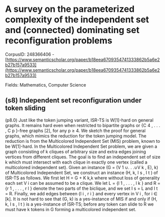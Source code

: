 # A survey on the parameterized complexity of the independent set and (connected) dominating set reconfiguration problems

CorpusID: 248366406 - [https://www.semanticscholar.org/paper/b18eea6709354741333862b5a6e2b27b157a9533](https://www.semanticscholar.org/paper/b18eea6709354741333862b5a6e2b27b157a9533)

Fields: Mathematics, Computer Science

## (s8) Independent set reconfiguration under token sliding
(p8.0) Just like the token jumping variant, ISR-TS is W[1]-hard on general graphs. It remains hard even when restricted to bipartite graphs or {C 4 , . . . , C p }-free graphs [2], for any p ≥ 4. We sketch the proof for general graphs, which mimics the reduction for the token jumping model. The reduction is from the Multicolored Independent Set (MIS) problem, known to be W[1]-hard. In the Multicolored Independent Set problem, we are given a graph consisting of k cliques of arbitrary size and extra edges joining vertices from different cliques. The goal is to find an independent set of size k which must intersect with each clique in exactly one vertex (called a multicolored independent set). Given an instance (G = (V 1 ∪. . .∪V k , E), k) of Multicolored Independent Set, we construct an instance (H, k, I s , I t ) of ISR-TS as follows. We first let H = G + K k,k where without loss of generality each set V i can be assumed to be a clique. We let L = {l 1 , . . . , l k } and R = {r 1 , . . . , r l } denote the two parts of the biclique, and we set I s = L and I t = R. Finally, we add edges between {l i , r i } and every vertex in V i , for i ∈ [k]. It is not hard to see that (G, k) is a yes-instance of MIS if and only if (H, k, I s , I t ) is a yes-instance of ISR-TS; before any token can slide to R we must have k tokens in G forming a multicolored independent set.
